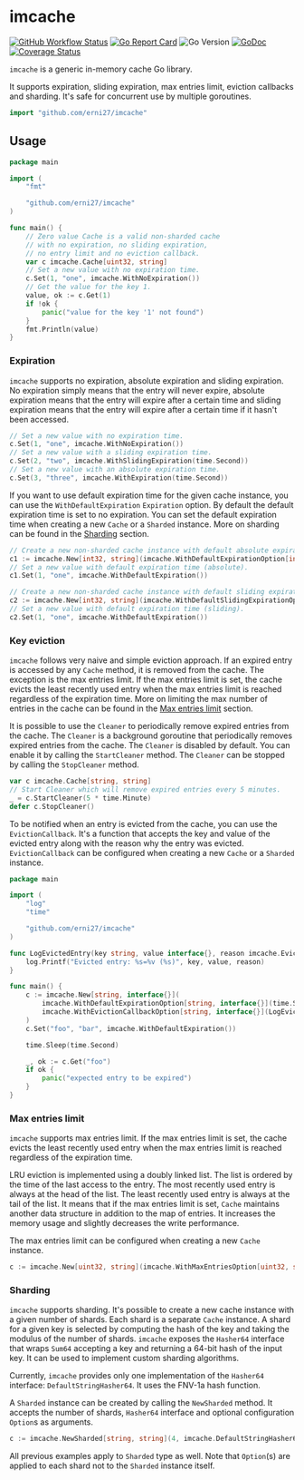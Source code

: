# imcache

[![GitHub Workflow Status](https://img.shields.io/github/actions/workflow/status/erni27/imcache/ci.yaml?branch=master)](https://github.com/erni27/imcache/actions?query=workflow%3ACI)
[![Go Report Card](https://goreportcard.com/badge/github.com/erni27/imcache)](https://goreportcard.com/report/github.com/erni27/imcache)
![Go Version](https://img.shields.io/badge/go%20version-%3E=1.18-61CFDD.svg?style=flat-square)
[![GoDoc](https://pkg.go.dev/badge/mod/github.com/erni27/imcache)](https://pkg.go.dev/mod/github.com/erni27/imcache)
[![Coverage Status](https://codecov.io/gh/erni27/imcache/branch/master/graph/badge.svg)](https://codecov.io/gh/erni27/imcache)

`imcache` is a generic in-memory cache Go library.

It supports expiration, sliding expiration, max entries limit, eviction callbacks and sharding. It's safe for concurrent use by multiple goroutines.

```Go
import "github.com/erni27/imcache"
```

## Usage

```go
package main

import (
	"fmt"

	"github.com/erni27/imcache"
)

func main() {
	// Zero value Cache is a valid non-sharded cache
	// with no expiration, no sliding expiration,
	// no entry limit and no eviction callback.
	var c imcache.Cache[uint32, string]
	// Set a new value with no expiration time.
	c.Set(1, "one", imcache.WithNoExpiration())
	// Get the value for the key 1.
	value, ok := c.Get(1)
	if !ok {
		panic("value for the key '1' not found")
	}
	fmt.Println(value)
}
```

### Expiration

`imcache` supports no expiration, absolute expiration and sliding expiration. No expiration simply means that the entry will never expire, absolute expiration means that the entry will expire after a certain time and sliding expiration means that the entry will expire after a certain time if it hasn't been accessed.

```go
// Set a new value with no expiration time.
c.Set(1, "one", imcache.WithNoExpiration())
// Set a new value with a sliding expiration time.
c.Set(2, "two", imcache.WithSlidingExpiration(time.Second))
// Set a new value with an absolute expiration time.
c.Set(3, "three", imcache.WithExpiration(time.Second))
```

If you want to use default expiration time for the given cache instance, you can use the `WithDefaultExpiration` `Expiration` option. By default the default expiration time is set to no expiration. You can set the default expiration time when creating a new `Cache` or a `Sharded` instance. More on sharding can be found in the [Sharding](#sharding) section.

```go
// Create a new non-sharded cache instance with default absolute expiration time equal to 1 second.
c1 := imcache.New[int32, string](imcache.WithDefaultExpirationOption[int32, string](time.Second))
// Set a new value with default expiration time (absolute).
c1.Set(1, "one", imcache.WithDefaultExpiration())

// Create a new non-sharded cache instance with default sliding expiration time equal to 1 second.
c2 := imcache.New[int32, string](imcache.WithDefaultSlidingExpirationOption[int32, string](time.Second))
// Set a new value with default expiration time (sliding).
c2.Set(1, "one", imcache.WithDefaultExpiration())
```

### Key eviction

`imcache` follows very naive and simple eviction approach. If an expired entry is accessed by any `Cache` method, it is removed from the cache. The exception is the max entries limit. If the max entries limit is set, the cache  evicts the least recently used entry when the max entries limit is reached regardless of the expiration time. More on limiting the max number of entries in the cache can be found in the [Max entries limit](#max-entries-limit) section.

It is possible to use the `Cleaner` to periodically remove expired entries from the cache. The `Cleaner` is a background goroutine that periodically removes expired entries from the cache. The `Cleaner` is disabled by default. You can enable it by calling the `StartCleaner` method. The `Cleaner` can be stopped by calling the `StopCleaner` method.

```go
var c imcache.Cache[string, string]
// Start Cleaner which will remove expired entries every 5 minutes.
_ = c.StartCleaner(5 * time.Minute)
defer c.StopCleaner()
```

To be notified when an entry is evicted from the cache, you can use the `EvictionCallback`. It's a function that accepts the key and value of the evicted entry along with the reason why the entry was evicted. `EvictionCallback` can be configured when creating a new `Cache` or a `Sharded` instance.

```go
package main

import (
	"log"
	"time"

	"github.com/erni27/imcache"
)

func LogEvictedEntry(key string, value interface{}, reason imcache.EvictionReason) {
	log.Printf("Evicted entry: %s=%v (%s)", key, value, reason)
}

func main() {
	c := imcache.New[string, interface{}](
		imcache.WithDefaultExpirationOption[string, interface{}](time.Second),
		imcache.WithEvictionCallbackOption[string, interface{}](LogEvictedEntry),
	)
	c.Set("foo", "bar", imcache.WithDefaultExpiration())

	time.Sleep(time.Second)

	_, ok := c.Get("foo")
	if ok {
		panic("expected entry to be expired")
	}
}
```

### Max entries limit

`imcache` supports max entries limit. If the max entries limit is set, the cache evicts the least recently used entry when the max entries limit is reached regardless of the expiration time.

LRU eviction is implemented using a doubly linked list. The list is ordered by the time of the last access to the entry. The most recently used entry is always at the head of the list. The least recently used entry is always at the tail of the list. It means that if the max entries limit is set, `Cache` maintains another data structure in addition to the map of entries. It increases the memory usage and slightly decreases the write performance.

The max entries limit can be configured when creating a new `Cache` instance.

```go
c := imcache.New[uint32, string](imcache.WithMaxEntriesOption[uint32, string](1000))
```

### Sharding

`imcache` supports sharding. It's possible to create a new cache instance with a given number of shards. Each shard is a separate `Cache` instance. A shard for a given key is selected by computing the hash of the key and taking the modulus of the number of shards. `imcache` exposes the `Hasher64` interface that wraps `Sum64` accepting a key and returning a 64-bit hash of the input key. It can be used to implement custom sharding algorithms.

Currently, `imcache` provides only one implementation of the `Hasher64` interface: `DefaultStringHasher64`. It uses the FNV-1a hash function.

A `Sharded` instance can be created by calling the `NewSharded` method. It accepts the number of shards, `Hasher64` interface and optional configuration `Option`s as arguments.

```go
c := imcache.NewSharded[string, string](4, imcache.DefaultStringHasher64{})
```

All previous examples apply to `Sharded` type as well. Note that `Option`(s) are applied to each shard not to the `Sharded` instance itself.
